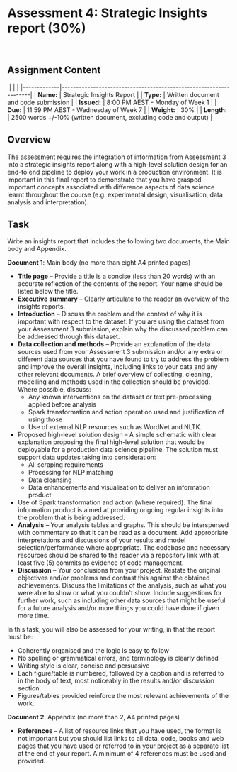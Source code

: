 # Assessment 4: Strategic Insights report (30%)
​
## Assignment Content
​
|             |                                                                   |
|-------------|-------------------------------------------------------------------|
| **Name:**   | Strategic Insights Report                                         |
| **Type:**   | Written document and code submission                              |
| **Issued:** | 8:00 PM AEST - Monday of Week 1                                   |
| **Due:**    | 11:59 PM AEST - Wednesday of Week 7                               |
| **Weight:** | 30%                                                               |
| **Length:** | 2500 words +/-10% (written document, excluding code and output)   |

## Overview

The assessment requires the integration of information from Assessment 3 into a strategic insights report along with a high-level solution design for an end-to end pipeline to deploy your work in a production environment. It is important in this final report to demonstrate that you have grasped important concepts associated with difference aspects of data science learnt throughout the course (e.g. experimental design, visualisation, data analysis and interpretation).

## Task

Write an insights report that includes the following two documents, the Main body and Appendix.

**Document 1**: Main body (no more than eight A4 printed pages)

- **Title page** – Provide a title is a concise (less than 20 words) with an accurate reflection of the contents of the report. Your name should be listed below the title.
- **Executive summary** – Clearly articulate to the reader an overview of the insights reports.
- **Introduction** – Discuss the problem and the context of why it is important with respect to the dataset. If you are using the dataset from your Assessment 3 submission, explain why the discussed problem can be addressed through this dataset.
- **Data collection and methods** – Provide an explanation of the data sources used from your Assessment 3 submission and/or any extra or different data sources that you have found to try to address the problem and improve the overall insights, including links to your data and any other relevant documents. A brief overview of collecting, cleaning, modelling and methods used in the collection should be provided. Where possible, discuss:
	- Any known interventions on the dataset or text pre-processing applied before analysis
	- Spark transformation and action operation used and justification of using those
	- Use of external NLP resources such as WordNet and NLTK.
- Proposed high-level solution design – A simple schematic with clear explanation proposing the final high-level solution that would be deployable for a production data science pipeline. The solution must support data updates taking into consideration:
	- All scraping requirements
	- Processing for NLP matching
	- Data cleansing
	- Data enhancements and visualisation to deliver an information product
- Use of Spark transformation and action (where required).
The final information product is aimed at providing ongoing regular insights into the problem that is being addressed.
- **Analysis** – Your analysis tables and graphs. This should be interspersed with commentary so that it can be read as a document. Add appropriate interpretations and discussions of your results and model selection/performance where appropriate. The codebase and necessary resources should be shared to the reader via a repository link with at least five (5) commits as evidence of code management.
- **Discussion** – Your conclusions from your project. Restate the original objectives and/or problems and contrast this against the obtained achievements. Discuss the limitations of the analysis, such as what you were able to show or what you couldn't show. Include suggestions for further work, such as including other data sources that might be useful for a future analysis and/or more things you could have done if given more time.

In this task, you will also be assessed for your writing, in that the report must be:

- Coherently organised and the logic is easy to follow
- No spelling or grammatical errors, and terminology is clearly defined
- Writing style is clear, concise and persuasive
- Each figure/table is numbered, followed by a caption and is referred to in the body of text, most noticeably in the results and/or discussion section.
- Figures/tables provided reinforce the most relevant achievements of the work.

**Document 2**: Appendix (no more than 2, A4 printed pages)

- **References** – A list of resource links that you have used, the format is not important but you should list links to all data, code, books and web pages that you have used or referred to in your project as a separate list at the end of your report. A minimum of 4 references must be used and provided.